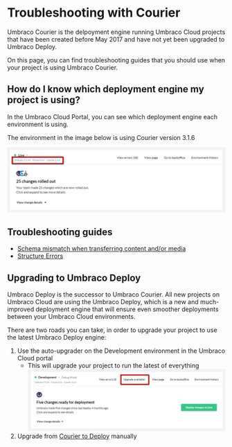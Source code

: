 # Troubleshooting with Courier

Umbraco Courier is the delpoyment engine running Umbraco Cloud projects that have been created before May 2017 and have not yet been upgraded to Umbraco Deploy.

On this page, you can find troubleshooting guides that you should use when your project is using Umbraco Courier.

## How do I know which deployment engine my project is using?

In the Umbraco Cloud Portal, you can see which deployment engine each environment is using.

The environment in the image below is using Courier version 3.1.6

![Courier Version](images/version-courier.png)

## Troubleshooting guides

* [Schema mismatch when transferring content and/or media](Schema-Mismatch-Courier)
* [Structure Errors](Structure-Errors-Courier)

## Upgrading to Umbraco Deploy

Umbraco Deploy is the successor to Umbraco Courier. All new projects on Umbraco Cloud are using the Umbraco Deploy, which is a new and much-improved deployment engine that will ensure even smoother deployments between your Umbraco Cloud environments.

There are two roads you can take, in order to upgrade your project to use the latest Umbraco Deploy engine:

1. Use the auto-upgrader on the Development environment in the Umbraco Cloud portal
    * This will upgrade your project to run the latest of everything
    ![Semi Automatic Upgrade](images/auto-upgrade.png)
2. Upgrade from [Courier to Deploy](../Moving-From-Courier-to-Deploy) manually
